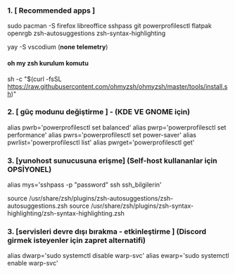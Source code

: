 ### 1. [ Recommended apps ]

sudo pacman -S firefox libreoffice sshpass git powerprofilesctl flatpak openrgb zsh-autosuggestions zsh-syntax-highlighting

yay -S vscodium (**none telemetry**)

#### oh my zsh kurulum komutu

sh -c "$(curl -fsSL https://raw.githubusercontent.com/ohmyzsh/ohmyzsh/master/tools/install.sh)"

### 2. [ güç modunu değiştirme ] - (KDE VE GNOME için)

alias pwrb='powerprofilesctl set balanced'
alias pwrp='powerprofilesctl set performance'
alias pwrs='powerprofilesctl set power-saver'
alias pwrlist='powerprofilesctl list'
alias pwrget='powerprofilesctl get'

### 3. [yunohost sunucusuna erişme] (Self-host kullananlar için OPSİYONEL)

alias mys='sshpass -p "password" ssh ssh_bilgilerin'

source /usr/share/zsh/plugins/zsh-autosuggestions/zsh-autosuggestions.zsh
source /usr/share/zsh/plugins/zsh-syntax-highlighting/zsh-syntax-highlighting.zsh

### 3. [servisleri devre dışı bırakma - etkinleştirme ] (Discord girmek isteyenler için zapret alternatifi)

alias dwarp='sudo systemctl disable warp-svc'
alias ewarp='sudo systemctl enable warp-svc'
